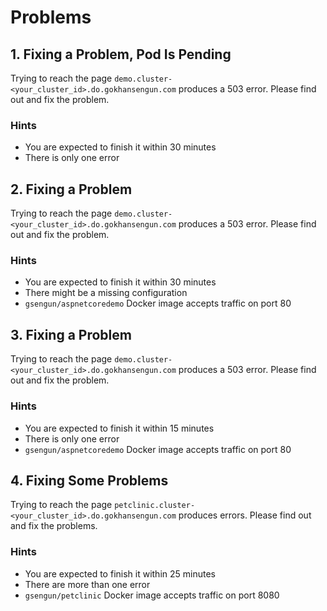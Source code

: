 # Problems

## 1. Fixing a Problem, Pod Is Pending

Trying to reach the page `demo.cluster-<your_cluster_id>.do.gokhansengun.com` produces a 503 error. Please find out and fix the problem.

### Hints

- You are expected to finish it within 30 minutes
- There is only one error

## 2. Fixing a Problem

Trying to reach the page `demo.cluster-<your_cluster_id>.do.gokhansengun.com` produces a 503 error. Please find out and fix the problem.

### Hints

- You are expected to finish it within 30 minutes
- There might be a missing configuration
- `gsengun/aspnetcoredemo` Docker image accepts traffic on port 80

## 3. Fixing a Problem

Trying to reach the page `demo.cluster-<your_cluster_id>.do.gokhansengun.com` produces a 503 error. Please find out and fix the problem.

### Hints

- You are expected to finish it within 15 minutes
- There is only one error
- `gsengun/aspnetcoredemo` Docker image accepts traffic on port 80

## 4. Fixing Some Problems

Trying to reach the page `petclinic.cluster-<your_cluster_id>.do.gokhansengun.com` produces errors. Please find out and fix the problems.

### Hints

- You are expected to finish it within 25 minutes
- There are more than one error
- `gsengun/petclinic` Docker image accepts traffic on port 8080
